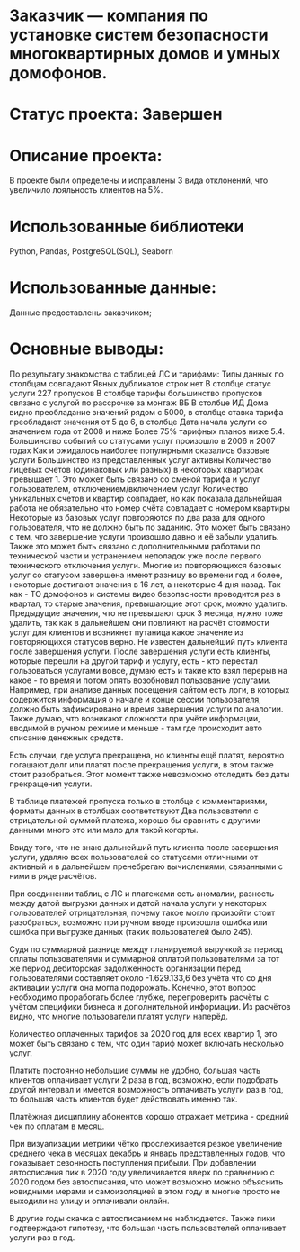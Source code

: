 # Заказчик — компания по установке систем безопасности многоквартирных домов и умных домофонов. 

# Статус проекта: Завершен

# Описание проекта:

В проекте были определены и исправлены 3 вида отклонений, что увеличило лояльность клиентов на 5%.

# Использованные библиотеки
Python, Pandas, PostgreSQL(SQL), Seaborn

# Использованные данные:
Данные предоставлены заказчиком;

# Основные выводы:

По результату знакомства с таблицей ЛС и тарифами:
Типы данных по столбцам совпадают
Явных дубликатов строк нет
В столбце статус услуги 227 пропусков
В столбце тарифы большинство пропусков связано с услугой по рассрочке за монтаж ВБ
В столбце ИД Дома видно преобладание значений рядом с 5000, в столбце ставка тарифа преобладают значения от 5 до 6, в столбце Дата начала услуги со значением года от 2008 и ниже
Более 75% тарифных планов ниже 5.4.
Большинство событий со статусами услуг произошло в 2006 и 2007 годах
Как и ожидалось наиболее популярными оказались базовые услуги
Большинство из представленных услуг активны
Количество лицевых счетов (одинаковых или разных) в некоторых квартирах превышает 1. Это может быть связано со сменой тарифа и услуг пользователем, отключением/включением услуг
Количество уникальных счетов и квартир совпадает, но как показала дальнейшая работа не обязательно что номер счёта совпадает с номером квартиры
Некоторые из базовых услуг повторяются по два раза для одного пользователя, что не должно быть по заданию. Это может быть связано с тем, что завершение услуги произошло давно и её забыли удалить. Также это может быть связано с дополнительными работами по технической части и устранением неполадок уже после первого технического отключения услуги.
Многие из повторяющихся базовых услуг со статусом завершена имеют разницу во времени год и более, некоторые достигают значения в 16 лет, а некоторые 4 дня назад. Так как - ТО домофонов и системы видео безопасности проводится раз в квартал, то старые значения, превышающие этот срок, можно удалить. Предыдущие значения, что не превышают срок 3 месяца, нужно тоже удалить, так как в дальнейшем они повлияют на расчёт стоимости услуг для клиентов и возникнет путаница какое значение из повторяющихся статусов верно.
Не известен дальнейший путь клиента после завершения услуги. После завершения услуги есть клиенты, которые перешли на другой тариф и услугу, есть - кто перестал пользоваться услугами вовсе, думаю есть и такие кто взял перерыв на какое - то время и потом опять возобновил пользование услугами. Например, при анализе данных посещения сайтом есть логи, в которых содержится информация о начале и конце сессии пользователя, должно быть зафиксировано и время завершения услуги по аналогии. Также думаю, что возникают сложности при учёте информации, вводимой в ручном режиме и меньше - там где происходит авто списание денежных средств.

Есть случаи, где услуга прекращена, но клиенты ещё платят, вероятно погашают долг или платят после прекращения услуги, в этом также стоит разобраться. Этот момент также невозможно отследить без даты прекращения услуги.

В таблице платежей пропуска только в столбце с комментариями, форматы данных в столбцах соответствуют
Два пользователя с отрицательной суммой платежа, хорошо бы сравнить с другими данными много это или мало для такой когорты.

Ввиду того, что не знаю дальнейший путь клиента после завершения услуги, удаляю всех пользователей со статусами отличными от активный и в дальнейшем пренебрегаю вычислениями, связанными с ними в ряде расчётов.

При соединении таблиц с ЛС и платежами есть аномалии, разность между датой выгрузки данных и датой начала услуги у некоторых пользователей отрицательная, почему такое могло произойти стоит разобраться, возможно при ручном вводе произошла ошибка или ошибка при выгрузке данных (таких пользователей было 245).

Судя по суммарной разнице между планируемой выручкой за период оплаты пользователями и суммарной оплатой пользователями за тот же период дебиторская задолженность организации перед пользователями составляет около -1.629.133,6 без учёта что со дня активации услуги она могла подорожать. Конечно, этот вопрос необходимо проработать более глубже, перепроверить расчёты с учётом специфики бизнеса и дополнительной информации. Из расчётов видно, что многие пользователи платят услуги наперёд.

Количество оплаченных тарифов за 2020 год для всех квартир 1, это может быть связано с тем, что один тариф может включать несколько услуг.

Платить постоянно небольшие суммы не удобно, большая часть клиентов оплачивает услуги 2 раза в год, возможно, если подобрать другой интервал и имеется возможность оплачивать услуги раз в год, то большая часть клиентов будет действовать именно так.

Платёжная дисциплину абонентов хорошо отражает метрика - средний чек по оплатам в месяц.

При визуализации метрики чётко прослеживается резкое увеличение среднего чека в месяцах декабрь и январь представленных годов, что показывает сезонность поступления прибыли. При добавлении автосписания пик в 2020 году увеличивается вверх по сравнению с 2020 годом без автосписания, что может возможно можно объяснить ковидными мерами и самоизоляцией в этом году и многие просто не выходили на улицу и оплачивали онлайн.

В другие годы скачка с автосписанием не наблюдается. Также пики подтверждают гипотезу, что большая часть пользователей оплачивает услуги раз в год.

